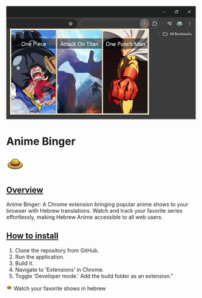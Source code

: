 <img src="./src/images/ReadmeCover.png"/>

# Anime Binger

<img src="./public/icons/headIcon48.png" style="display: inline;"/>

## <ins>Overview<ins>

Anime Binger: A Chrome extension bringing popular anime shows to your browser with Hebrew translations. Watch and track your favorite series effortlessly, making Hebrew Anime accessible to all web users.

## <ins>How to install<ins>

1. Clone the repository from GitHub.
2. Run the application.
3. Build it.
4. Navigate to 'Extensions' in Chrome.
5. Toggle 'Developer mode.'
   Add the build folder as an extension."

<img src="./public/icons/headIcon16.png" style="display: inline;"/> Watch your favorite shows in hebrew
